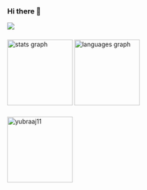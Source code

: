 ### Hi there 👋
<div align="left">
  <img src="https://visitor-badge.laobi.icu/badge?page_id=yubraaj11.yubraaj11&"  />
</div>

###

<div align="left">
  <img src="https://github-readme-stats.vercel.app/api?username=yubraaj11&hide_title=false&hide_rank=false&show_icons=true&include_all_commits=true&count_private=true&disable_animations=false&locale=en&hide_border=false&order=1" height="150" alt="stats graph"  />
  <img src="https://github-readme-stats.vercel.app/api/top-langs?username=yubraaj11&locale=en&hide_title=false&layout=compact&card_width=320&langs_count=5&hide_border=false&order=2" height="150" alt="languages graph"  />
</div>

###


<div align="left">
  <img src="https://github-readme-streak-stats.herokuapp.com/?user=yubraaj11" height="150" alt="yubraaj11" />
</div>
